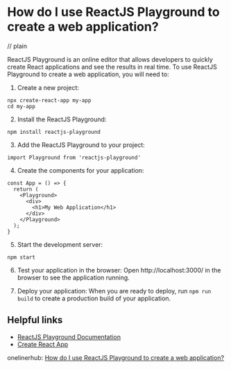 # How do I use ReactJS Playground to create a web application?
// plain

ReactJS Playground is an online editor that allows developers to quickly create React applications and see the results in real time. To use ReactJS Playground to create a web application, you will need to:

1. Create a new project:
```
npx create-react-app my-app
cd my-app
```

2. Install the ReactJS Playground:
```
npm install reactjs-playground
```

3. Add the ReactJS Playground to your project:
```
import Playground from 'reactjs-playground'
```

4. Create the components for your application:
```
const App = () => {
  return (
    <Playground>
      <div>
        <h1>My Web Application</h1>
      </div>
    </Playground>
  );
}
```

5. Start the development server:
```
npm start
```

6. Test your application in the browser:
Open http://localhost:3000/ in the browser to see the application running.

7. Deploy your application:
When you are ready to deploy, run `npm run build` to create a production build of your application.

## Helpful links
- [ReactJS Playground Documentation](https://reactjs-playground.netlify.com/docs)
- [Create React App](https://create-react-app.dev/)

onelinerhub: [How do I use ReactJS Playground to create a web application?](https://onelinerhub.com/reactjs/how-do-i-use-reactjs-playground-to-create-a-web-application)